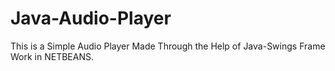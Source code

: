 # Java-Audio-Player
This is a Simple Audio Player Made Through the Help of Java-Swings Frame Work in NETBEANS.
